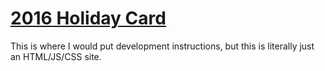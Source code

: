 # [2016 Holiday Card](https://2016.jplhomer.org)

This is where I would put development instructions, but this is literally just an HTML/JS/CSS site.

